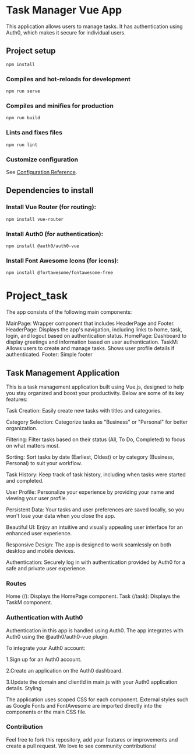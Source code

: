 
# Task Manager Vue App

This application allows users to manage tasks. It has authentication using Auth0, which makes it secure for individual users.


## Project setup
```
npm install
```

### Compiles and hot-reloads for development
```
npm run serve
```

### Compiles and minifies for production
```
npm run build
```

### Lints and fixes files
```
npm run lint
```

### Customize configuration
See [Configuration Reference](https://cli.vuejs.org/config/).

## Dependencies to install
### Install Vue Router (for routing):
```
npm install vue-router
```
### Install Auth0 (for authentication):
```
npm install @auth0/auth0-vue
```
### Install Font Awesome Icons (for icons):
```
npm install @fortawesome/fontawesome-free

```


# Project_task

The app consists of the following main components:

MainPage: Wrapper component that includes HeaderPage and Footer.
HeaderPage: Displays the app's navigation, including links to home, task, login, and logout based on authentication status.
HomePage: Dashboard to display greetings and information based on user authentication.
TaskM: Allows users to create and manage tasks. Shows user profile details if authenticated.
Footer: Simple footer 

## Task Management Application

This is a task management application built using Vue.js, designed to help you stay organized and boost your productivity. Below are some of its key features:

Task Creation: Easily create new tasks with titles and categories.

Category Selection: Categorize tasks as "Business" or "Personal" for better organization.

Filtering: Filter tasks based on their status (All, To Do, Completed) to focus on what matters most.

Sorting: Sort tasks by date (Earliest, Oldest) or by category (Business, Personal) to suit your workflow.

Task History: Keep track of task history, including when tasks were started and completed.

User Profile: Personalize your experience by providing your name and viewing your user profile.

Persistent Data: Your tasks and user preferences are saved locally, so you won't lose your data when you close the app.

Beautiful UI: Enjoy an intuitive and visually appealing user interface for an enhanced user experience.

Responsive Design: The app is designed to work seamlessly on both desktop and mobile devices.

Authentication: Securely log in with authentication provided by Auth0 for a safe and private user experience.


### Routes

Home (/): Displays the HomePage component.
Task (/task): Displays the TaskM component.

### Authentication with Auth0

Authentication in this app is handled using Auth0. The app integrates with Auth0 using the @auth0/auth0-vue plugin.

To integrate your Auth0 account:

1.Sign up for an Auth0 account.

2.Create an application on the Auth0 dashboard.

3.Update the domain and clientId in main.js with your Auth0 application details.
Styling

The application uses scoped CSS for each component. External styles such as Google Fonts and FontAwesome are imported directly into the components or the main CSS file.

### Contribution

Feel free to fork this repository, add your features or improvements and create a pull request. We love to see community contributions!

